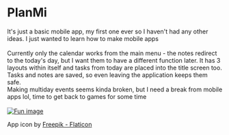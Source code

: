 # PlanMi

It's just a basic mobile app, my first one ever so I haven't had any other ideas. I just wanted to learn how to make mobile apps</br>
</br>
Currently only the calendar works from the main menu - the notes redirect to the today's day, but I want them to have a different function later. It has 3 layouts within itself and tasks from today are placed into the title screen too.</br>
Tasks and notes are saved, so even leaving the application keeps them safe.</br>
Making multiday events seems kinda broken, but I need a break from mobile apps lol, time to get back to games for some time
</br>
</br>
[![Fun image](https://hc-cdn.hel1.your-objectstorage.com/s/v3/2537777d21fb90d370710458ab722d2bace30ba8_image.png)](a)

App icon by <a href="https://www.flaticon.com/free-icons/calendar" title="calendar icons">Freepik - Flaticon</a>
